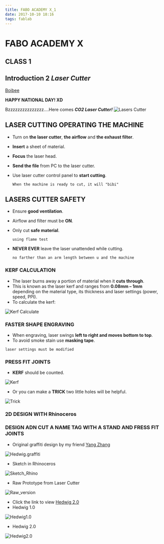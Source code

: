 ```yaml
---
title: FABO ACADEMY X_1
date: 2017-10-10 18:16
tags: fablab
---
```

# FABO ACADEMY X
## CLASS 1
## Introduction 2 *Laser Cutter*

[Boibee](https://mrtriskin.github.io/)

**HAPPY NATIONAL DAY! XD**

Bzzzzzzzzzzzzzzz....Here comes ***CO2 Laser Cutter!***
![Lasers Cutter](https://raw.githubusercontent.com/MrTriskin/blog/master/fabo_1/IMG_5003.JPG)

## LASER CUTTING OPERATING THE MACHINE

  - Turn on **the laser cutter**, **the airflow** and **the exhaust filter**.
  - **Insert** a sheet of material.
  - **Focus** the laser head.
  - **Send the file** from PC to the laser cutter.
  - Use laser cutter control panel to **start cutting**.

    `When the machine is ready to cut, it will "bibi"`


## LASERS CUTTER SAFETY
  - Ensure **good ventilation**.
  - Airflow and filter must be **ON**.
  - Only cut **safe material**.

    `using flame test`
  - **NEVER EVER** leave the laser unattended while cutting.

    `no farther than an arm length between u and the machine`

### KERF CALCULATION
  - The laser burns away a portion of material when it **cuts through**.
  - This is known as the laser kerf and ranges from **0.08mm – 1mm** depending on the material type, its thickness and laser settings (power, speed, PPI).
  - To calculate the kerf:

  ![Kerf Calculate](https://raw.githubusercontent.com/MrTriskin/blog/master/fabo_1/kerf%20calculation.jpg)

### FASTER SHAPE ENGRAVING
  - When engraving, laser swings **left to right and moves bottom to top**.
  - To avoid smoke stain use **masking tape**.

   `laser settings must be modified`

### PRESS FIT JOINTS
  - **KERF** should be counted.

  ![Kerf](https://raw.githubusercontent.com/MrTriskin/blog/master/fabo_1/kerf.png)
  - Or you can make a **TRICK** two little holes will be helpful.

  ![Trick](https://raw.githubusercontent.com/MrTriskin/blog/master/fabo_1/trick.png)

### 2D DESIGN WITH Rhinoceros
  
### DESIGN ADN CUT A NAME TAG WITH A STAND AND FRESS FIT JOINTS
  - Original graffiti design by my friend [Yang Zhang](https://evenzhanglll.github.io/)

  ![Hedwig.graffiti](https://raw.githubusercontent.com/MrTriskin/blog/master/fabo_1/graffiti.jpg)
  - Sketch in Rhinoceros

  ![Sketch_Rhino](https://raw.githubusercontent.com/MrTriskin/blog/master/fabo_1/hedwig_rhino.png)
  - Raw Prototype from Laser Cutter

  ![Raw_version](https://raw.githubusercontent.com/MrTriskin/blog/master/fabo_1/IMG_4834.JPG)
  - Click the link to view [Hedwig 2.0](https://youtu.be/Jt1zWH52CDw)
  - Hedwig 1.0

  ![Hedwig1.0](https://raw.githubusercontent.com/MrTriskin/blog/master/fabo_1/IMG_4840.JPG)
  - Hedwig 2.0

  ![Hedwig2.0](https://raw.githubusercontent.com/MrTriskin/blog/master/fabo_1/IMG_4981(20171008-170549).jpg)
